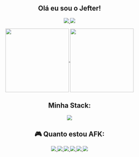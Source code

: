 <h2 align="center">Olá eu sou o Jefter!</h2>

<p align="center">
  <a href="https://www.linkedin.com/in/jefter-r-x/" target="_blank">
    <img src="https://skillicons.dev/icons?i=linkedin" />
  </a>
  <a href="https://x.com/JefterRX" target="_blank">
    <img src="https://skillicons.dev/icons?i=twitter" />
  </a>
</p>


<p align="center">
 <a href="https://github.com/anuraghazra/github-readme-stats">
  <img height=200 align="center" src="https://github-readme-stats.vercel.app/api?username=jefterx&theme=radical" />
 </a>
 <a href="https://github.com/anuraghazra/convoychat">
  <img height=200 align="center" src="https://github-readme-stats.vercel.app/api/top-langs?username=jefterx&layout=compact&langs_count=8&card_width=320&theme=radical" />
 </a>
</p>



<h2 align="center">Minha Stack:</h2>
<p align="center">
  <a href="https://skillicons.dev">
    <img src="https://skillicons.dev/icons?i=js,react,nextjs,nodejs,py,go,ts,docker,cloudflare,discord" />
  </a>
</p>

<h2 align="center">🎮 Quanto estou AFK:</h2>

<p align="center">
  <a href="https://skillicons.dev">
    <img src="https://img.shields.io/badge/Netflix-E50914?style=for-the-badge&logo=netflix&logoColor=white"/>
    <img src="https://img.shields.io/badge/YouTube-FF0000?style=for-the-badge&logo=youtube&logoColor=white"/>
    <img src="https://img.shields.io/badge/Crunchyroll-F47521?style=for-the-badge&logo=crunchyroll&logoColor=white"/>
    <img src="https://img.shields.io/badge/Steam-000000?style=for-the-badge&logo=steam&logoColor=white"/>
    <img src="https://img.shields.io/badge/Xbox-107C10?style=for-the-badge&logo=xbox&logoColor=white"/>
    <img src="https://img.shields.io/badge/PlayStation-003791?style=for-the-badge&logo=playstation&logoColor=white">
  </a>
</p>
